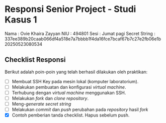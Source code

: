 # Responsi Senior Project - Studi Kasus 1

Nama : Ovie Khaira Zayyan
NIU : 494801
Sesi : Jumat pagi
Secret String : 337ee389b20caab066df4a518e7a7bbbb1f4da16fce7bcaf67b7c27e2fb06e1b20250523080534

## Checklist Responsi

Berikut adalah poin-poin yang telah berhasil dilakukan oleh praktikan:

- [ ] Membuat SSH Key pada mesin lokal (komputer laboratorium).
- [ ] Melakukan pembuatan dan konfigurasi _virtual machine_.
- [ ] Terhubung dengan _virtual machine_ menggunakan SSH.
- [ ] Melakukan _fork_ dan _clone_ _repository_.
- [ ] Meng-_generate_ _secret string_
- [ ] Melakukan _commit_ dan _push_ perubahan pada _repository_ hasil _fork_
- [x] Contoh pemberian tanda checklist. Hapus sebelum push.
